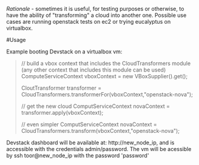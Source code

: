 *Rationale* - sometimes it is useful, for testing purposes or otherwise, to have the ability of "transforming" a cloud into another one. 
Possible use cases are running openstack tests on ec2 or trying eucalyptus on virtualbox.  

#Usage

Example booting Devstack on a virtualbox vm:

>// build a vbox context that includes the CloudTransformers module (any other context that includes this module can be used)
>ComputeServiceContext vboxContext = new VBoxSupplier().get();
>
>CloutTransformer transformer = CloudTransformers.transformerFor(vboxContext,"openstack-nova");
>
>// get the new cloud
>ComputServiceContext novaContext = transformer.apply(vboxContext);
>
>// even simpler
>ComputServiceContext novaContext = CloudTransformers.transform(vboxContext,"openstack-nova");

Devstack dashboard will be available at: http://new_node_ip, and is accessible with the credentials admin/password.
The vm will be acessible by ssh toor@new_node_ip with the password 'password' 
